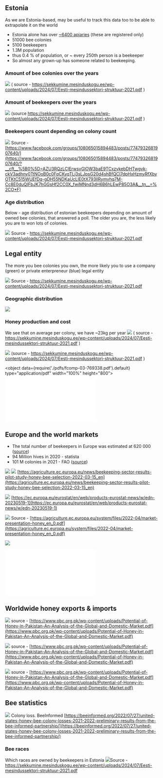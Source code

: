 ## Estonia

As we are Estonia-based, may be useful to track this data too to be able to extrapolate it on the world

- Estonia alone has over [~6400 apiaries](https://mesi.ee/) (these are registered only)
- 51000 bee colonies
- 5100 beekeepers
- 1.3M population
- thus 0.4 % of population, or ~ every 250th person is a beekeeper
- So almost any grown-up has someone related to beekeeping.

### Amount of bee colonies over the years
![](img/Screenshot%202024-12-02%20at%2019.27.07.png)
( source - https://sekkumine.mesinduskogu.ee/wp-content/uploads/2024/07/Eesti-mesindussektori-struktuur-2021.pdf )
### Amount of beekeepers over the years

![](img/Screenshot%202024-12-02%20at%2019.24.30.png)
(source https://sekkumine.mesinduskogu.ee/wp-content/uploads/2024/07/Eesti-mesindussektori-struktuur-2021.pdf )

### Beekeepers count depending on colony count
![](img/435594174_374693525573274_5528567103060715528_n.webp)
Source - [https://www.facebook.com/groups/108065015894483/posts/7747932681907640/](https://www.facebook.com/groups/108065015894483/posts/7747932681907640/?__cft__%5B0%5D=AZU3RQzLClErwsvGlOW3baE9TCxzykebDHTwgvk-ckV3adhny0TtNOoB0c0FqCKyqTLj3sLJpsG20d4shBfQCl7dpHxHzmyRfXbyOTKtC515WUEfDq-gDH55NDKaUcLlE0tX793llRymvhq7M-Cc8E0duQIFbJK7hGGsHf2CC0X_fwiMNnd3dH6B6hLEwP85O3A&__tn__=%2CO*F)


### Age distribution

Below - age distribution of estonian beekeepers depending on amount of owned bee colonies, that answered a poll. The older you are, the less likely you are to won lots of colonies.

![](img/Screenshot%202024-12-02%20at%2019.05.27.png)
Source - https://sekkumine.mesinduskogu.ee/wp-content/uploads/2024/07/Eesti-mesindussektori-struktuur-2021.pdf

## Legal entity
The more you bee colonies you own, the more likely you to use a company (green) or private enterpreneur (blue) legal entity

![](img/Screenshot%202024-12-02%20at%2019.10.12.png)
Source - https://sekkumine.mesinduskogu.ee/wp-content/uploads/2024/07/Eesti-mesindussektori-struktuur-2021.pdf
### Geographic distribution 
![](img/Pasted%20image%2020241202184428.png)

### Honey production and cost
We see that on average per colony, we have ~23kg per year
![](img/Screenshot%202024-12-02%20at%2019.29.31.png)
( source - https://sekkumine.mesinduskogu.ee/wp-content/uploads/2024/07/Eesti-mesindussektori-struktuur-2021.pdf )


![](img/Screenshot%202024-12-02%20at%2019.32.44.png)
(source - https://sekkumine.mesinduskogu.ee/wp-content/uploads/2024/07/Eesti-mesindussektori-struktuur-2021.pdf )

<object data={require('./pdfs/fcomp-03-769338.pdf').default} type="application/pdf" width="100%" height="800"></object>
![Eesti mesindussektori struktuur](img/uuring-2016-mesindussektor-2015.pdf)




## Europe and the world markets
- The total number of beekeepers in Europe was estimated at 620 000 ([source](https://www.ncbi.nlm.nih.gov/pmc/articles/PMC3827320/))
- 94 Million hives in 2020 - statista
- 101 M colonies in 2021 - FAO ([source](https://www.notion.so/Marketing-Statistics-06c02962e8294bb98756a75155ce7a6b?pvs=21))

![](img/Pasted%20image%2020241202185912.png)
![](img/Pasted%20image%2020241202185925.png)
[https://agriculture.ec.europa.eu/news/beekeeping-sector-results-pilot-study-honey-bee-selection-2022-03-15_en](https://agriculture.ec.europa.eu/news/beekeeping-sector-results-pilot-study-honey-bee-selection-2022-03-15_en)


![](img/Pasted%20image%2020241202185703.png)
[https://ec.europa.eu/eurostat/en/web/products-eurostat-news/w/edn-20230519-1](https://ec.europa.eu/eurostat/en/web/products-eurostat-news/w/edn-20230519-1)


![](img/Pasted%20image%2020241202185723.png)
Source - [https://agriculture.ec.europa.eu/system/files/2022-04/market-presentation-honey_en_0.pdf](https://agriculture.ec.europa.eu/system/files/2022-04/market-presentation-honey_en_0.pdf)


![](img/Pasted%20image%2020241202185743.png)

![](img/market-presentation-honey_autumn2024_en.pdf)

## Worldwide honey exports & imports


![](img/Pasted%20image%2020241202185810.png)
source - [https://www.pbc.org.pk/wp-content/uploads/Potential-of-Honey-in-Pakistan-An-Analysis-of-the-Global-and-Domestic-Market.pdf](https://www.pbc.org.pk/wp-content/uploads/Potential-of-Honey-in-Pakistan-An-Analysis-of-the-Global-and-Domestic-Market.pdf)


![](img/Pasted%20image%2020241202185827.png)
source - [https://www.pbc.org.pk/wp-content/uploads/Potential-of-Honey-in-Pakistan-An-Analysis-of-the-Global-and-Domestic-Market.pdf](https://www.pbc.org.pk/wp-content/uploads/Potential-of-Honey-in-Pakistan-An-Analysis-of-the-Global-and-Domestic-Market.pdf)

![](img/Pasted%20image%2020241202185844.png)
source - [https://www.pbc.org.pk/wp-content/uploads/Potential-of-Honey-in-Pakistan-An-Analysis-of-the-Global-and-Domestic-Market.pdf](https://www.pbc.org.pk/wp-content/uploads/Potential-of-Honey-in-Pakistan-An-Analysis-of-the-Global-and-Domestic-Market.pdf)


## Bee statistics

![](img/Pasted%20image%2020241202185949.png)
Colony loss. BeeInformed [https://beeinformed.org/2022/07/27/united-states-honey-bee-colony-losses-2021-2022-preliminary-results-from-the-bee-informed-partnership/](https://beeinformed.org/2022/07/27/united-states-honey-bee-colony-losses-2021-2022-preliminary-results-from-the-bee-informed-partnership/)

### Bee races
Which races are owned by beekeepers in Estonia
![](img/Screenshot%202024-12-02%20at%2019.13.10.png)Source - https://sekkumine.mesinduskogu.ee/wp-content/uploads/2024/07/Eesti-mesindussektori-struktuur-2021.pdf



